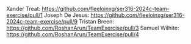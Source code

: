Xander Treat: https://github.com/fleeloinxg/ser316-2024c-team-exercise/pull/1 
Joseph De Jesus: https://github.com/fleeloinxg/ser316-2024c-team-exercise/pull/9
Tristan Breen: https://github.com/RoshanArun/TeamExercise/pull/3
Samuel Wilhite: https://github.com/RoshanArun/TeamExercise/pull/4
